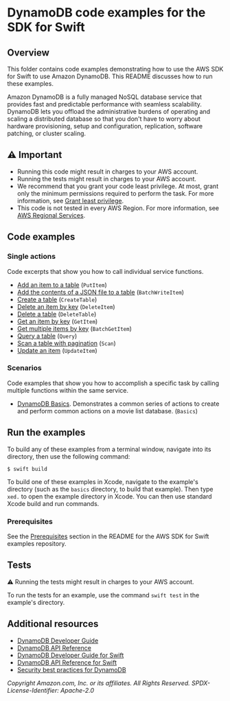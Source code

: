 # DynamoDB code examples for the SDK for Swift
## Overview
This folder contains code examples demonstrating how to use the AWS SDK for
Swift to use Amazon DynamoDB. This README discusses how to run these examples.

Amazon DynamoDB is a fully managed NoSQL database service that provides fast
and predictable performance with seamless scalability. DynamoDB lets you
offload the administrative burdens of operating and scaling a distributed
database so that you don't have to worry about hardware provisioning, setup
and configuration, replication, software patching, or cluster scaling.

## ⚠️ Important
* Running this code might result in charges to your AWS account. 
* Running the tests might result in charges to your AWS account.
* We recommend that you grant your code least privilege. At most, grant only the minimum permissions required to perform the task. For more information, see [Grant least privilege](https://docs.aws.amazon.com/DynamoDB/latest/UserGuide/best-practices.html#grant-least-privilege). 
* This code is not tested in every AWS Region. For more information, see [AWS Regional Services](https://aws.amazon.com/about-aws/global-infrastructure/regional-product-services).

## Code examples

### Single actions
Code excerpts that show you how to call individual service functions.
* [Add an item to a table](./basics/MovieList/MovieTable.swift) (`PutItem`)
* [Add the contents of a JSON file to a table](./basics/MovieList/MovieTable.swift) (`BatchWriteItem`)
* [Create a table](./basics/MovieList/MovieTable.swift)
  (`CreateTable`)
* [Delete an item by key](./basics/MovieList/MovieTable.swift) (`DeleteItem`)
* [Delete a table](./basics/MovieList/MovieTable.swift) (`DeleteTable`)
* [Get an item by key](./basics/MovieList/MovieTable.swift) (`GetItem`)
* [Get multiple items by key](./BatchGetItem/Sources/MovieDatabase.swift)
  (`BatchGetItem`)
* [Query a table](./basics/MovieList/MovieTable.swift) (`Query`)
* [Scan a table with pagination](./basics/MovieList/MovieTable.swift) (`Scan`)
* [Update an item](./basics/MovieList/MovieTable.swift) (`UpdateItem`)

### Scenarios
Code examples that show you how to accomplish a specific task by calling multiple functions within the same service.

* [DynamoDB Basics](./basics/Sources/basics.swift). Demonstrates a common
  series of actions to create and perform common actions on a movie list
  database. (`Basics`)

<!-- ### Cross-service examples
Sample applications that work across multiple AWS services.
* [*Title of code example*](*relative link to code example*) --->

## Run the examples
To build any of these examples from a terminal window, navigate into its
directory, then use the following command:

```
$ swift build
```

To build one of these examples in Xcode, navigate to the example's directory
(such as the `basics` directory, to build that example). Then type `xed.`
to open the example directory in Xcode. You can then use standard Xcode build
and run commands.

### Prerequisites
See the [Prerequisites](https://github.com/awsdocs/aws-doc-sdk-examples/tree/main/swift#Prerequisites) section in the README for the AWS SDK for Swift examples repository.

## Tests
⚠️ Running the tests might result in charges to your AWS account.

To run the tests for an example, use the command `swift test` in the example's directory.

## Additional resources
* [DynamoDB Developer Guide](https://docs.aws.amazon.com/dynamodb/index.html)
* [DynamoDB API Reference](https://docs.aws.amazon.com/amazondynamodb/latest/APIReference/)
* [DynamoDB Developer Guide for Swift](https://docs.aws.amazon.com/sdk-for-swift/latest/developer-guide/examples-ddb.html)
* [DynamoDB API Reference for Swift](https://awslabs.github.io/aws-sdk-swift/reference/0.x/AWSDynamoDB/Home)
* [Security best practices for DynamoDB](https://docs.aws.amazon.com/amazondynamodb/latest/developerguide/best-practices-security.html)

_Copyright Amazon.com, Inc. or its affiliates. All Rights Reserved. SPDX-License-Identifier: Apache-2.0_